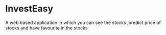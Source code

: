 # InvestEasy
A web based application in which you can see the stocks ,predict price of stocks and have favourite  in the stocks
